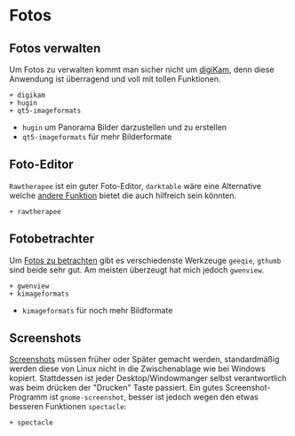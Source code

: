 # Fotos

## Fotos verwalten

Um Fotos zu verwalten kommt man sicher nicht um [digiKam](https://wiki.archlinux.org/index.php/Digikam), denn diese Anwendung ist überragend und voll mit tollen Funktionen.

    + digikam
    + hugin
    + qt5-imageformats


* `hugin` um Panorama Bilder darzustellen und zu erstellen
* `qt5-imageformats` für mehr Bilderformate

## Foto-Editor

`Rawtherapee` ist ein guter Foto-Editor, `darktable` wäre eine Alternative welche [andere Funktion](https://discuss.pixls.us/t/rawtherapee-vs-darktable/8701) bietet die auch hilfreich sein könnten.

    + rawtherapee


## Fotobetrachter

Um [Fotos zu betrachten](https://wiki.archlinux.org/index.php/List_of_applications#Image_viewers) gibt es verschiedenste Werkzeuge `geeqie`, `gthumb` sind beide sehr gut. Am meisten überzeugt hat mich jedoch `gwenview`.

    + gwenview
    + kimageformats

* `kimageformats` für noch mehr Bildformate

<!--

Optional: 

    - telegram-desktop  # zum Teilen über Telegram
    - bluedevil         # zum teilen über bluetooth
    - kamera            # import von gphoto2 comaeras
    - kipi-plugins      # export zu online services

-->



## Screenshots

[Screenshots](https://wiki.archlinux.org/index.php/Screen_capture#Desktop_environment_specific) müssen früher oder Später gemacht werden, standardmäßig werden diese von Linux nicht in die Zwischenablage wie bei Windows kopiert. Stattdessen ist jeder Desktop/Windowmanger selbst verantwortlich was beim drücken der "Drucken" Taste passiert. Ein gutes Screenshot-Programm ist `gnome-screenshot`, besser ist jedoch wegen den etwas besseren Funktionen `spectacle`:

    + spectacle